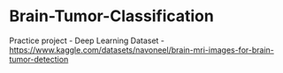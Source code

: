 # Brain-Tumor-Classification
Practice project - Deep Learning
Dataset - https://www.kaggle.com/datasets/navoneel/brain-mri-images-for-brain-tumor-detection
